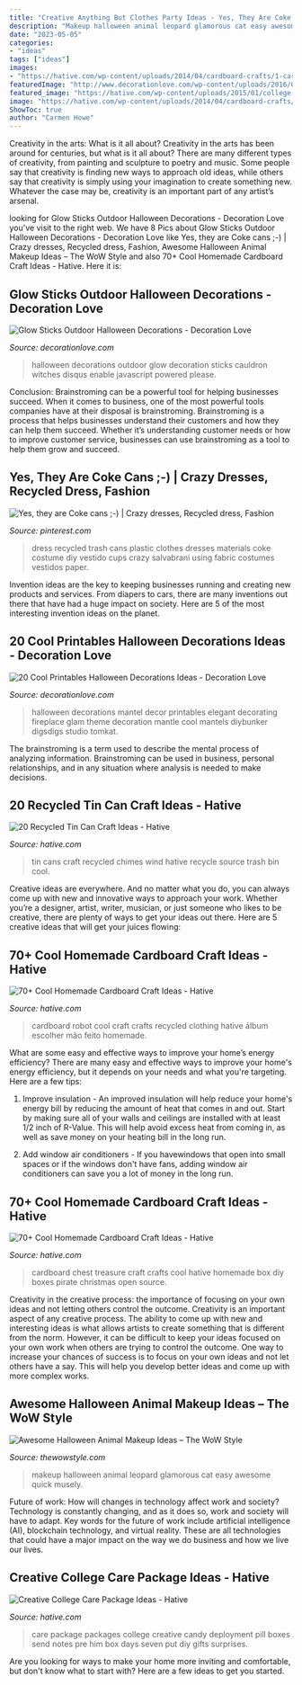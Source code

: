 ```yaml
---
title: "Creative Anything But Clothes Party Ideas - Yes, They Are Coke Cans ;-)"
description: "Makeup halloween animal leopard glamorous cat easy awesome quick musely"
date: "2023-05-05"
categories:
- "ideas"
tags: ["ideas"]
images:
- "https://hative.com/wp-content/uploads/2014/04/cardboard-crafts/1-cardboard-treasure-chest.jpg"
featuredImage: "http://www.decorationlove.com/wp-content/uploads/2016/05/Black-And-White-Printables-Halloween-Decorations.jpg"
featured_image: "https://hative.com/wp-content/uploads/2015/01/college-care-package-ideas/6-creative-college-care-package-ideas.jpg"
image: "https://hative.com/wp-content/uploads/2014/04/cardboard-crafts/1-cardboard-treasure-chest.jpg"
ShowToc: true
author: "Carmen Howe"
---
```



Creativity in the arts: What is it all about?
Creativity in the arts has been around for centuries, but what is it all about? There are many different types of creativity, from painting and sculpture to poetry and music. Some people say that creativity is finding new ways to approach old ideas, while others say that creativity is simply using your imagination to create something new. Whatever the case may be, creativity is an important part of any artist’s arsenal.

	

		
looking for Glow Sticks Outdoor Halloween Decorations - Decoration Love you've visit to the right web. We have 8 Pics about Glow Sticks Outdoor Halloween Decorations - Decoration Love like Yes, they are Coke cans ;-) | Crazy dresses, Recycled dress, Fashion, Awesome Halloween Animal Makeup Ideas – The WoW Style and also 70+ Cool Homemade Cardboard Craft Ideas - Hative. Here it is:
		
    
## Glow Sticks Outdoor Halloween Decorations - Decoration Love

<img loading=lazy src="http://www.decorationlove.com/wp-content/uploads/2016/08/Witches-Cauldron-Halloween-Decoration-1.jpg" onerror="this.onerror=null;this.src='https://tse4.mm.bing.net/th?id=OIP.Bv9X8gPMUcfP2JNk_sRrKQHaLG&amp;pid=15.1';" alt="Glow Sticks Outdoor Halloween Decorations - Decoration Love">

_Source: decorationlove.com_

>halloween decorations outdoor glow decoration sticks cauldron witches disqus enable javascript powered please. 

	

Conclusion: Brainstroming can be a powerful tool for helping businesses succeed.
When it comes to business, one of the most powerful tools companies have at their disposal is brainstroming. Brainstroming is a process that helps businesses understand their customers and how they can help them succeed. Whether it’s understanding customer needs or how to improve customer service, businesses can use brainstroming as a tool to help them grow and succeed.

    
## Yes, They Are Coke Cans ;-) | Crazy Dresses, Recycled Dress, Fashion

<img loading=lazy src="https://i.pinimg.com/736x/91/c1/71/91c171fcd2197b2abea0aed2476508ba--unusual-dresses-recycled-dress.jpg" onerror="this.onerror=null;this.src='https://tse3.mm.bing.net/th?id=OIP.qB58vFMLICAhus1rKUlOXgHaM4&amp;pid=15.1';" alt="Yes, they are Coke cans ;-) | Crazy dresses, Recycled dress, Fashion">

_Source: pinterest.com_

>dress recycled trash cans plastic clothes dresses materials coke costume diy vestido cups crazy salvabrani using fabric costumes vestidos paper. 

	

Invention ideas are the key to keeping businesses running and creating new products and services. From diapers to cars, there are many inventions out there that have had a huge impact on society. Here are 5 of the most interesting invention ideas on the planet.

    
## 20 Cool Printables Halloween Decorations Ideas - Decoration Love

<img loading=lazy src="http://www.decorationlove.com/wp-content/uploads/2016/05/Black-And-White-Printables-Halloween-Decorations.jpg" onerror="this.onerror=null;this.src='https://tse2.mm.bing.net/th?id=OIP.CrVROWx89lH0bsQb2YzgiQHaLG&amp;pid=15.1';" alt="20 Cool Printables Halloween Decorations Ideas - Decoration Love">

_Source: decorationlove.com_

>halloween decorations mantel decor printables elegant decorating fireplace glam theme decoration mantle cool mantels diybunker digsdigs studio tomkat. 

	

The brainstroming is a term used to describe the mental process of analyzing information. Brainstroming can be used in business, personal relationships, and in any situation where analysis is needed to make decisions.

    
## 20 Recycled Tin Can Craft Ideas - Hative

<img loading=lazy src="https://hative.com/wp-content/uploads/2014/11/tin-cans-ideas/9-wind-chimes-made-from-cans.jpg" onerror="this.onerror=null;this.src='https://tse3.mm.bing.net/th?id=OIP.A7kzQFoSWGa6P6BLWcw-QQHaLK&amp;pid=15.1';" alt="20 Recycled Tin Can Craft Ideas - Hative">

_Source: hative.com_

>tin cans craft recycled chimes wind hative recycle source trash bin cool. 

	

Creative ideas are everywhere. And no matter what you do, you can always come up with new and innovative ways to approach your work. Whether you’re a designer, artist, writer, musician, or just someone who likes to be creative, there are plenty of ways to get your ideas out there. Here are 5 creative ideas that will get your juices flowing: 

    
## 70+ Cool Homemade Cardboard Craft Ideas - Hative

<img loading=lazy src="https://hative.com/wp-content/uploads/2014/04/cardboard-crafts/5-cardboard-robot-clothing.jpg" onerror="this.onerror=null;this.src='https://tse3.mm.bing.net/th?id=OIP.5tsWEVO7oFMdJ-fHssQdjwHaJ4&amp;pid=15.1';" alt="70+ Cool Homemade Cardboard Craft Ideas - Hative">

_Source: hative.com_

>cardboard robot cool craft crafts recycled clothing hative álbum escolher mão feito homemade. 

	

What are some easy and effective ways to improve your home’s energy efficiency?
There are many easy and effective ways to improve your home's energy efficiency, but it depends on your needs and what you're targeting. Here are a few tips:
1. Improve insulation - An improved insulation will help reduce your home's energy bill by reducing the amount of heat that comes in and out. Start by making sure all of your walls and ceilings are installed with at least 1/2 inch of R-Value. This will help avoid excess heat from coming in, as well as save money on your heating bill in the long run.

2. Add window air conditioners - If you havewindows that open into small spaces or if the windows don't have fans, adding window air conditioners can save you a lot of money in the long run.

    
## 70+ Cool Homemade Cardboard Craft Ideas - Hative

<img loading=lazy src="https://hative.com/wp-content/uploads/2014/04/cardboard-crafts/1-cardboard-treasure-chest.jpg" onerror="this.onerror=null;this.src='https://tse1.mm.bing.net/th?id=OIP.lZnKs_CCwscwC6OqG8SCRAHaEb&amp;pid=15.1';" alt="70+ Cool Homemade Cardboard Craft Ideas - Hative">

_Source: hative.com_

>cardboard chest treasure craft crafts cool hative homemade box diy boxes pirate christmas open source. 

	

Creativity in the creative process: the importance of focusing on your own ideas and not letting others control the outcome.
Creativity is an important aspect of any creative process. The ability to come up with new and interesting ideas is what allows artists to create something that is different from the norm. However, it can be difficult to keep your ideas focused on your own work when others are trying to control the outcome. One way to increase your chances of success is to focus on your own ideas and not let others have a say. This will help you develop better ideas and come up with more complex works.

    
## Awesome Halloween Animal Makeup Ideas – The WoW Style

<img loading=lazy src="http://thewowstyle.com/wp-content/uploads/2016/06/Glamorous-Leopard-Animal-Halloween-Makeup.jpg" onerror="this.onerror=null;this.src='https://tse2.mm.bing.net/th?id=OIP.uyIsTscvzzaEH79mPfvGoQHaJX&amp;pid=15.1';" alt="Awesome Halloween Animal Makeup Ideas – The WoW Style">

_Source: thewowstyle.com_

>makeup halloween animal leopard glamorous cat easy awesome quick musely. 

	

Future of work: How will changes in technology affect work and society?
Technology is constantly changing, and as it does so, work and society will have to adapt. Key words for the future of work include artificial intelligence (AI), blockchain technology, and virtual reality. These are all technologies that could have a major impact on the way we do business and how we live our lives.

    
## Creative College Care Package Ideas - Hative

<img loading=lazy src="https://hative.com/wp-content/uploads/2015/01/college-care-package-ideas/6-creative-college-care-package-ideas.jpg" onerror="this.onerror=null;this.src='https://tse2.mm.bing.net/th?id=OIP.h1k7ObZoeLpt0Ysoymv19QHaJ7&amp;pid=15.1';" alt="Creative College Care Package Ideas - Hative">

_Source: hative.com_

>care package packages college creative candy deployment pill boxes send notes pre him box days seven put diy gifts surprises. 

	

Are you looking for ways to make your home more inviting and comfortable, but don't know what to start with? Here are a few ideas to get you started. 

